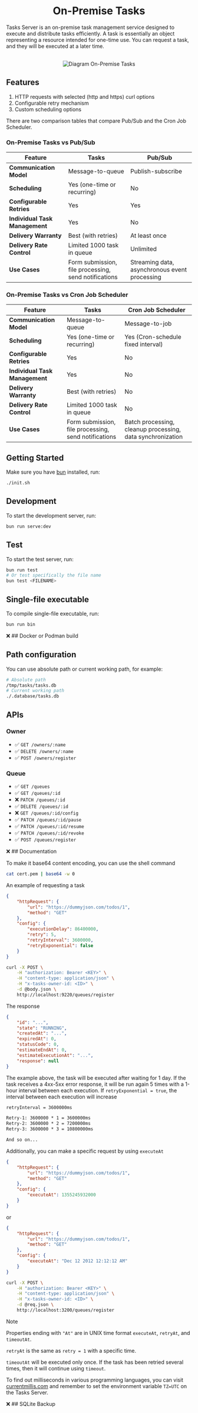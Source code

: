<div align="center">
    <h1>
        <b>On-Premise Tasks</b>
    </h1>
</div>

Tasks Server is an on-premise task management service designed to execute and distribute tasks efficiently. A task is essentially an object representing a resource intended for one-time use. You can request a task, and they will be executed at a later time.

<br>

<div align="center">
	<img src="./diagram.png" alt="Diagram On-Premise Tasks">
</div>

## Features
1. HTTP requests with selected (http and https) curl options
2. Configurable retry mechanism
3. Custom scheduling options

There are two comparison tables that compare Pub/Sub and the Cron Job Scheduler.

### On-Premise Tasks vs Pub/Sub

| **Feature** | **Tasks** | **Pub/Sub** |
|---|---|---|
| **Communication Model** | Message-to-queue | Publish-subscribe |
| **Scheduling** | Yes (one-time or recurring) | No |
| **Configurable Retries** | Yes | Yes |
| **Individual Task Management** | Yes | No |
| **Delivery Warranty** | Best (with retries) | At least once |
| **Delivery Rate Control** | Limited 1000 task in queue | Unlimited |
| **Use Cases** | Form submission, file processing, send notifications | Streaming data, asynchronous event processing |

### On-Premise Tasks vs Cron Job Scheduler

| **Feature** | **Tasks** | **Cron Job Scheduler** |
|---|---|---|
| **Communication Model** | Message-to-queue | Message-to-job |
| **Scheduling** | Yes (one-time or recurring) | Yes (Cron-schedule fixed interval) |
| **Configurable Retries** | Yes | No |
| **Individual Task Management** | Yes | No |
| **Delivery Warranty** | Best (with retries) | No |
| **Delivery Rate Control** | Limited 1000 task in queue | No |
| **Use Cases** | Form submission, file processing, send notifications | Batch processing, cleanup processing, data synchronization |

## Getting Started
Make sure you have [bun](https://bun.sh/docs/installation) installed, run:
```sh
./init.sh
```

## Development
To start the development server, run:
```sh
bun run serve:dev
```

## Test
To start the test server, run:
```sh
bun run test
# Or test specifically the file name
bun test <FILENAME>
```

## Single-file executable
To compile single-file executable, run:
```sh
bun run bin
```

❌ ## Docker or Podman build

## Path configuration
You can use absolute path or current working path, for example:
```sh
# Absolute path
/tmp/tasks/tasks.db
# Current working path
./.database/tasks.db
```

## APIs
### Owner
- ✅ `GET /owners/:name`
- ✅ `DELETE /owners/:name`
- ✅ `POST /owners/register`

### Queue
- ✅ `GET /queues`
- ✅ `GET /queues/:id`
- ❌ `PATCH /queues/:id`
- ✅ `DELETE /queues/:id`
- ❌ `GET /queues/:id/config`
- ✅ `PATCH /queues/:id/pause`
- ✅ `PATCH /queues/:id/resume`
- ✅ `PATCH /queues/:id/revoke`
- ✅ `POST /queues/register`

❌ ## Documentation

To make it base64 content encoding, you can use the shell command
```sh
cat cert.pem | base64 -w 0
```
An example of requesting a task
```json
{
    "httpRequest": {
        "url": "https://dummyjson.com/todos/1",
        "method": "GET"
    },
    "config": {
        "executionDelay": 86400000,
        "retry": 5,
        "retryInterval": 3600000,
        "retryExponential": false
    }
}
```
```sh
curl -X POST \
    -H "authorization: Bearer <KEY>" \
    -H "content-type: application/json" \
    -H "x-tasks-owner-id: <ID>" \
    -d @body.json \
    http://localhost:9220/queues/register
```
The response
```json
{
	"id": "...",
    "state": "RUNNING",
    "createdAt": "...",
    "expiredAt": 0,
    "statusCode": 0,
    "estimateEndAt": 0,
    "estimateExecutionAt": "...",
	"response": null
}
```

The example above, the task will be executed after waiting for 1 day. If the task receives a 4xx-5xx error response, it will be run again 5 times with a 1-hour interval between each execution. If `retryExponential = true`, the interval between each execution will increase

```txt
retryInterval = 3600000ms

Retry-1: 3600000 * 1 = 3600000ms
Retry-2: 3600000 * 2 = 7200000ms
Retry-3: 3600000 * 3 = 10800000ms

And so on...
```
Additionally, you can make a specific request by using `executeAt`
```json
{
    "httpRequest": {
        "url": "https://dummyjson.com/todos/1",
        "method": "GET"
    },
    "config": {
        "executeAt": 1355245932000
    }
}
```
or
```json
{
    "httpRequest": {
        "url": "https://dummyjson.com/todos/1",
        "method": "GET"
    },
    "config": {
        "executeAt": "Dec 12 2012 12:12:12 AM"
    }
}
```
```sh
curl -X POST \
    -H "authorization: Bearer <KEY>" \
    -H "content-type: application/json" \
    -H "x-tasks-owner-id: <ID>" \
    -d @req.json \
    http://localhost:3200/queues/register
```
> [!NOTE]
>
> Properties ending with `"At"` are in UNIX time format `executeAt`, `retryAt`, and `timeoutAt`.
> 
> `retryAt` is the same as `retry = 1` with a specific time.
> 
> `timeoutAt` will be executed only once. If the task has been retried several times, then it will continue using `timeout`.

To find out milliseconds in various programming languages, you can visit [currentmillis.com](https://currentmillis.com) and remember to set the environment variable `TZ=UTC` on the Tasks Server.

❌ ## SQLite Backup